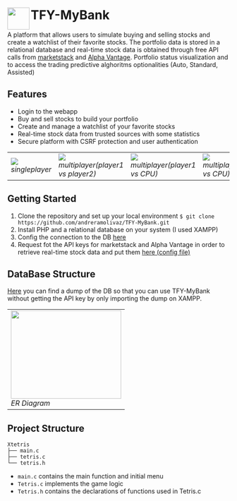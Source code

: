 # <div class><img src="http://vdapoi.altervista.org/image.png" width="50px" align="left"></div> TFY-MyBank 

A platform that allows users to simulate buying and selling stocks and create a watchlist of their favorite stocks. The portfolio data is stored in a relational database and real-time stock data is obtained through free API calls from [marketstack](http://api.marketstack.com) and [Alpha Vantage](https://www.alphavantage.co/). Portfolio status visualization and to access the trading predictive alghoritms optionalities (Auto, Standard, Assisted)

## Features
- Login to the webapp
- Buy and sell stocks to build your portfolio
- Create and manage a watchlist of your favorite stocks
- Real-time stock data from trusted sources with some statistics
- Secure platform with CSRF protection and user authentication

<div align="center">
 <table>
   <tr>
<td><img src="http://vdapoi.altervista.org/2.png"  /><br>
  <em>singleplayer</em></td> 
    <td><img src="http://vdapoi.altervista.org/3.png"  /><br>
  <em>multiplayer(player1 vs player2)</em></td> 
      <td><img src="http://vdapoi.altervista.org/4.png" /><br>
  <em>multiplayer(player1 vs CPU)</em></td> 
          <td><img src="http://vdapoi.altervista.org/5.png"  /><br>
  <em>multiplayer(player1 vs CPU)</em></td> 
          <td><img src="http://vdapoi.altervista.org/6.png" /><br>
  <em>multiplayer(player1 vs CPU)</em></td> 
          <td><img src="http://vdapoi.altervista.org/7.png"  /><br>
  <em>multiplayer(player1 vs CPU)</em></td> 
          <td><img src="http://vdapoi.altervista.org/8.png" /><br>
  <em>multiplayer(player1 vs CPU)</em></td> 
          <td><img src="http://vdapoi.altervista.org/9.png" /><br>
  <em>multiplayer(player1 vs CPU)</em></td> 
          <td><img src="http://vdapoi.altervista.org/10.png"  /><br>
  <em>multiplayer(player1 vs CPU)</em></td> 
   </tr>
  </table>
</div>


## Getting Started
1. Clone the repository and set up your local environment `$ git clone https://github.com/andreramolivaz/TFY-MyBank.git`
2. Install PHP and a relational database on your system (I used XAMPP) 
3. Config the connection to the DB [here](https://github.com/andreramolivaz/TFY-MyBank/blob/f034528e333319b39f30222281c74cd27af8eeab/includes/connect.php)
4. Request fot the API keys for marketstack and Alpha Vantage in order to retrieve real-time stock data and put them [here (config file)](https://github.com/andreramolivaz/TFY-MyBank/blob/f034528e333319b39f30222281c74cd27af8eeab/includes/config.php)

## DataBase Structure

[Here](https://github.com/andreramolivaz/TFY-MyBank/blob/3fffcc85c8970ce123219074ce406883b795d0a9/DB_TradingForYou_dump.sql) you can find a dump of the DB so that you can use TFY-MyBank without getting the API key by only importing the dump on XAMPP.
<div align="center">
 <table>
   <tr>
<td><img src="http://vdapoi.altervista.org/1.png" width="250" height="200" /><br>
  <em>ER Diagram</em></td> 
   </tr>
  </table>
</div>


## Project Structure

    Xtetris               
    ├── main.c                   
    ├── tetris.c                  
    └── tetris.h

- `main.c` contains the main function and initial menu
- `Tetris.c` implements the game logic
- `Tetris.h` contains the declarations of functions used in Tetris.c

